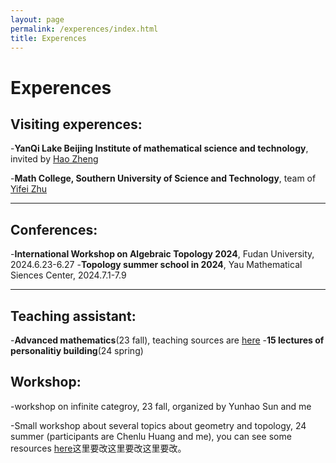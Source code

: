 ```yaml
---
layout: page
permalink: /experences/index.html
title: Experences
---
```


# Experences

## Visiting experences:

-**YanQi Lake Beijing Institute of mathematical science and technology**, invited by [Hao Zheng](https://ymsc.tsinghua.edu.cn/info/1031/2313.htm)

-**Math College, Southern University of Science and Technology**, team of [Yifei Zhu](https://yifeizhu.github.io/)<br>

---

## Conferences:

-**International Workshop on Algebraic Topology 2024**, Fudan University, 2024.6.23-6.27
-**Topology summer school in 2024**, Yau Mathematical Siences Center, 2024.7.1-7.9
<br>

---

## Teaching assistant:

-**Advanced mathematics**(23 fall), teaching sources are [here](https://JoZhouFang.github.io/experences/advancedmathematics)
-**15 lectures of personalitiy building**(24 spring)
<br>

## Workshop:

-workshop on infinite categroy, 23 fall, organized by Yunhao Sun and me

-Small workshop about several topics about geometry and topology, 24 summer (participants are Chenlu Huang and me), you can see some resources [here]()这里要改这里要改这里要改。

<!-- Calendly inline widget end -->

